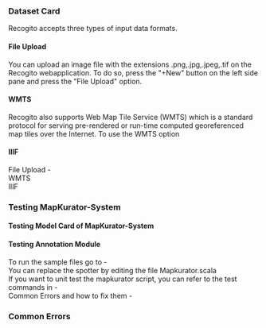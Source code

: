 ### Dataset Card   
Recogito accepts three types of input data formats. 
#### File Upload
You can upload an image file with the extensions .png,.jpg,.jpeg,.tif on the Recogito webapplication. To do so, press the "+New" button on the left side pane and press the "File Upload" option.

#### WMTS
Recogito also supports Web Map Tile Service (WMTS) which is a standard protocol for serving pre-rendered or run-time computed georeferenced map tiles over the Internet.
To use the WMTS option 
#### IIIF 

File Upload -    
WMTS  
IIIF  

### Testing MapKurator-System 

#### Testing Model Card of MapKurator-System

#### Testing Annotation Module
To run the sample files go to -   
You can replace the spotter by editing the file Mapkurator.scala   
If you want to unit test the mapkurator script, you can refer to the test commands in -   
Common Errors and how to fix them -   

### Common Errors 
 
